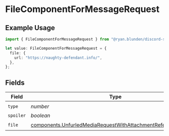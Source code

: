 # FileComponentForMessageRequest

## Example Usage

```typescript
import { FileComponentForMessageRequest } from "@ryan.blunden/discord-sdk/models/components";

let value: FileComponentForMessageRequest = {
  file: {
    url: "https://naughty-defendant.info/",
  },
};
```

## Fields

| Field                                                                                                                                            | Type                                                                                                                                             | Required                                                                                                                                         | Description                                                                                                                                      |
| ------------------------------------------------------------------------------------------------------------------------------------------------ | ------------------------------------------------------------------------------------------------------------------------------------------------ | ------------------------------------------------------------------------------------------------------------------------------------------------ | ------------------------------------------------------------------------------------------------------------------------------------------------ |
| `type`                                                                                                                                           | *number*                                                                                                                                         | :heavy_check_mark:                                                                                                                               | N/A                                                                                                                                              |
| `spoiler`                                                                                                                                        | *boolean*                                                                                                                                        | :heavy_minus_sign:                                                                                                                               | N/A                                                                                                                                              |
| `file`                                                                                                                                           | [components.UnfurledMediaRequestWithAttachmentReferenceRequired](../../models/components/unfurledmediarequestwithattachmentreferencerequired.md) | :heavy_check_mark:                                                                                                                               | N/A                                                                                                                                              |